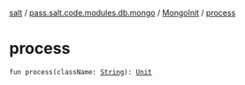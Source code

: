 [salt](../../index.md) / [pass.salt.code.modules.db.mongo](../index.md) / [MongoInit](index.md) / [process](./process.md)

# process

`fun process(className: `[`String`](https://kotlinlang.org/api/latest/jvm/stdlib/kotlin/-string/index.html)`): `[`Unit`](https://kotlinlang.org/api/latest/jvm/stdlib/kotlin/-unit/index.html)